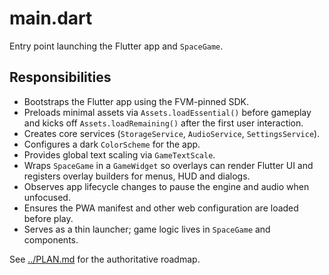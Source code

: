 # main.dart

Entry point launching the Flutter app and `SpaceGame`.

## Responsibilities

- Bootstraps the Flutter app using the FVM-pinned SDK.
- Preloads minimal assets via `Assets.loadEssential()` before gameplay and
  kicks off `Assets.loadRemaining()` after the first user interaction.
- Creates core services (`StorageService`, `AudioService`, `SettingsService`).
- Configures a dark `ColorScheme` for the app.
- Provides global text scaling via `GameTextScale`.
- Wraps `SpaceGame` in a `GameWidget` so overlays can render Flutter UI and
  registers overlay builders for menus, HUD and dialogs.
- Observes app lifecycle changes to pause the engine and audio when unfocused.
- Ensures the PWA manifest and other web configuration are loaded before play.
- Serves as a thin launcher; game logic lives in `SpaceGame` and components.

See [../PLAN.md](../PLAN.md) for the authoritative roadmap.
